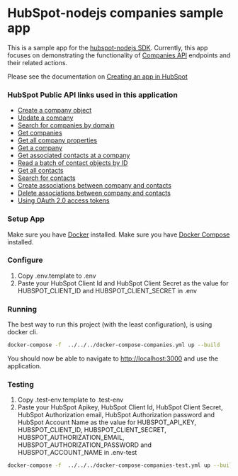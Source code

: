 # HubSpot-nodejs companies sample app

This is a sample app for the [hubspot-nodejs SDK](../../../../../).
Currently, this app focuses on demonstrating the functionality of [Companies API](https://developers.hubspot.com/docs/api/crm/companies) endpoints and their related actions.

Please see the documentation on [Creating an app in HubSpot](https://developers.hubspot.com/docs/api/creating-an-app)
### HubSpot Public API links used in this application

  - [Create a company object](https://developers.hubspot.com/docs/api/crm/companies)
  - [Update a company](https://developers.hubspot.com/docs/api/crm/companies)
  - [Search for companies by domain](https://developers.hubspot.com/docs/api/crm/companies)
  - [Get companies](https://developers.hubspot.com/docs/api/crm/companies)
  - [Get all company properties](https://developers.hubspot.com/docs/api/crm/properties)
  - [Get a company](https://developers.hubspot.com/docs/api/crm/companies)
  - [Get associated contacts at a company](https://developers.hubspot.com/docs/api/crm/associations)
  - [Read a batch of contact objects by ID](https://developers.hubspot.com/docs/api/crm/associations)
  - [Get all contacts](https://developers.hubspot.com/docs/api/crm/contacts)
  - [Search for contacts](https://developers.hubspot.com/docs/api/crm/contacts)
  - [Create associations between company and contacts](https://developers.hubspot.com/docs/api/crm/associations)
  - [Delete associations between company and contacts](https://developers.hubspot.com/docs/api/crm/associations)
  - [Using OAuth 2.0 access tokens](https://developers.hubspot.com/docs/api/intro-to-auth)

### Setup App

Make sure you have [Docker](https://www.docker.com/) installed.
Make sure you have [Docker Compose](https://docs.docker.com/compose/) installed.

### Configure

1. Copy .env.template to .env
2. Paste your HubSpot Client Id and HubSpot Client Secret as the value for HUBSPOT_CLIENT_ID and HUBSPOT_CLIENT_SECRET in .env

### Running

The best way to run this project (with the least configuration), is using docker cli.

```bash
docker-compose -f  ../../../docker-compose-companies.yml up --build
```
You should now be able to navigate to [http://localhost:3000](http://localhost:3000) and use the application.

### Testing
1. Copy .test-env.template to .test-env
2. Paste your HubSpot Apikey, HubSpot Client Id, HubSpot Client Secret, HubSpot Authorization email, HubSpot Authorization password 
and HubSpot Account Name as the value for HUBSPOT_API_KEY, HUBSPOT_CLIENT_ID, HUBSPOT_CLIENT_SECRET, HUBSPOT_AUTHORIZATION_EMAIL, 
HUBSPOT_AUTHORIZATION_PASSWORD and HUBSPOT_ACCOUNT_NAME in .env-test

```bash
docker-compose -f  ../../../docker-compose-companies-test.yml up --build
```

